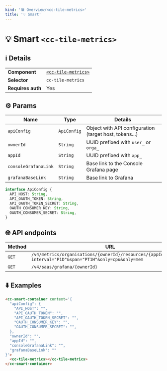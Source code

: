 ```yaml
---
kind: '🛠 Overview/<cc-tile-metrics>'
title: '💡 Smart'
---
```

# 💡 Smart `<cc-tile-metrics>`

## ℹ️ Details

<table>
  <tr><td><strong>Component    </strong> <td><a href="https://www.clever-cloud.com/developers/doc/clever-components/?path=/docs/🛠-overview-cc-tile-metrics--default-story"><code>&lt;cc-tile-metrics&gt;</code></a>
  <tr><td><strong>Selector     </strong> <td><code>cc-tile-metrics</code>
  <tr><td><strong>Requires auth</strong> <td>Yes
</table>

## ⚙️ Params

| Name                 | Type        | Details                                                |
|----------------------|-------------|--------------------------------------------------------|
| `apiConfig`          | `ApiConfig` | Object with API configuration (target host, tokens...) |
| `ownerId`            | `String`    | UUID prefixed with `user_` or `orga_`                  |
| `appId`              | `String`    | UUID prefixed with `app_`                              |
| `consoleGrafanaLink` | `String`    | Base link to the Console Grafana page                  |
| `grafanaBaseLink`    | `String`    | Base link to Grafana                                   |


```ts
interface ApiConfig {
  API_HOST: String,
  API_OAUTH_TOKEN: String,
  API_OAUTH_TOKEN_SECRET: String,
  OAUTH_CONSUMER_KEY: String,
  OAUTH_CONSUMER_SECRET: String,
}
```

## 🌐 API endpoints

| Method | URL                                                                                                          | Cache   |
|--------|--------------------------------------------------------------------------------------------------------------|---------|
| `GET`  | `/v4/metrics/organisations/{ownerId}/resources/{appId}/metrics?interval="P1D"&span="PT1H"&only=cpu&only=mem` | Default |
| `GET`  | `/v4/saas/grafana/{ownerId}`                                                                                 | Default |



## ⬇️️ Examples

```html
<cc-smart-container context='{
  "apiConfig": {
    "API_HOST": "",
    "API_OAUTH_TOKEN": "",
    "API_OAUTH_TOKEN_SECRET": "",
    "OAUTH_CONSUMER_KEY": "",
    "OAUTH_CONSUMER_SECRET": "",
  },
  "ownerId": "",
  "appId": "",
  "consoleGrafanaLink": "",
  "grafanaBaseLink": ""
}'>
  <cc-tile-metrics></cc-tile-metrics>
</cc-smart-container>
```
